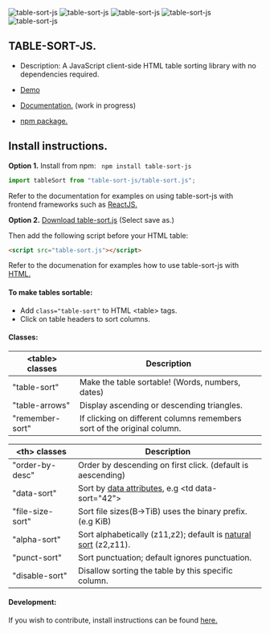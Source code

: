![table-sort-js](https://img.shields.io/npm/v/table-sort-js)
![table-sort-js](https://img.shields.io/npm/dm/table-sort-js)
![table-sort-js](https://img.shields.io/github/repo-size/leewannacott/table-sort-js)
![table-sort-js](https://img.shields.io/github/license/LeeWannacott/table-sort-js)
![table-sort-js](https://img.shields.io/github/actions/workflow/status/leewannacott/table-sort-js/jest.yml?branch=master)

## TABLE-SORT-JS.

- Description: A JavaScript client-side HTML table sorting library with no dependencies required.

- [Demo](https://leewannacott.github.io/Portfolio/#/GitHub)
- [Documentation.](https://leewannacott.github.io/table-sort-js/docs/about.html)
  (work in progress)
- [npm package.](https://www.npmjs.com/package/table-sort-js)

## Install instructions.

<b>Option 1.</b> Install from npm: ` npm install table-sort-js`

```javascript
import tableSort from "table-sort-js/table-sort.js";
```

Refer to the documentation for examples on using table-sort-js with frontend frameworks such as
[ReactJS.](https://leewannacott.github.io/table-sort-js/docs/react.html)

<b>Option 2.</b> [Download table-sort.js](https://leewannacott.github.io/table-sort-js/table-sort.js) (Select save as.)

Then add the following script before your HTML table:

```html
<script src="table-sort.js"></script>
```

Refer to the documenation for examples how to use table-sort-js with [HTML.](https://leewannacott.github.io/table-sort-js/docs/html5.html)

#### To make tables sortable:

- Add `class="table-sort"` to HTML &lt;table&gt; tags.
- Click on table headers to sort columns.

#### Classes:

| &lt;table&gt; classes | Description                                                             |
| --------------------- | ----------------------------------------------------------------------- |
| "table-sort"          | Make the table sortable! (Words, numbers, dates)                        |
| "table-arrows"        | Display ascending or descending triangles.                              |
| "remember-sort"       | If clicking on different columns remembers sort of the original column. |

| &lt;th&gt; classes | Description                                                                                                                             |
| ------------------ | --------------------------------------------------------------------------------------------------------------------------------------- |
| "order-by-desc"    | Order by descending on first click. (default is aescending)                                                                             |
| "data-sort"        | Sort by [data attributes](https://developer.mozilla.org/en-US/docs/Learn/HTML/Howto/Use_data_attributes), e.g &lt;td data-sort="42"&gt; |
| "file-size-sort"   | Sort file sizes(B->TiB) uses the binary prefix. (e.g KiB)                                                                               |
| "alpha-sort"       | Sort alphabetically (z11,z2); default is [natural sort](https://en.wikipedia.org/wiki/Natural_sort_order) (z2,z11).                     |
| "punct-sort"       | Sort punctuation; default ignores punctuation.                                                                                          |
| "disable-sort"     | Disallow sorting the table by this specific column.                                                                                     |

#### Development:

If you wish to contribute, install instructions can be found [here.](https://leewannacott.github.io/table-sort-js/docs/development.html)
